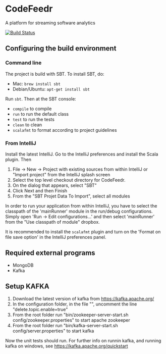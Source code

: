 # CodeFeedr

A platform for streaming software analytics

[![Build Status](https://travis-ci.org/codefeedr/codefeedr.svg?branch=master)](https://travis-ci.org/codefeedr/codefeedr)


## Configuring the build environment

### Command line

The project is build with SBT. To install SBT, do:

* Mac: `brew install sbt`
* Debian/Ubuntu: `apt-get install sbt`
 
Run `sbt`. Then at the SBT console:

- `compile` to compile
- `run` to run the default class
- `test` to run the tests
- `clean` to clean
- `scalafmt` to format according to project guidelines

### From IntelliJ

Install the latest IntelliJ. Go to the IntelliJ preferences and install the
Scala plugin. Then

1. File -> New -> Project with existing sources from within IntelliJ or "Import project" from the 
IntelliJ splash screen
2. Select the top level checkout directory for CodeFeedr.
3. On the dialog that appears, select "SBT"
4. Click Next and then Finish
5. From the "SBT Projet Data To Import", select all modules

In order to run your application from within IntelliJ, you have to select the classpath of the 
'mainRunner' module in  the run/debug configurations. Simply open 'Run -> Edit configurations...' 
and then select 'mainRunner' from the "Use  classpath of module" dropbox.

It is recommended to install the `scalafmt` plugin and turn on the 'Format on file save option' in the
IntelliJ preferences panel.

## Required external programs

* MongoDB
* Kafka


## Setup KAFKA

1. Download the latest version of kafka from https://kafka.apache.org/
2. In the configuration folder, in the file "", uncomment the line "delete.topic.enable=true"
3. From the root folder run "bin/zookeeper-server-start.sh config/zookeeper.properties" to start apache zookeeper
4. From the root folder run "bin/kafka-server-start.sh config/server.properties" to start kafka

Now the unit tests should run. For further info on runnin kafka, and running kafka on windows, see https://kafka.apache.org/quickstart
